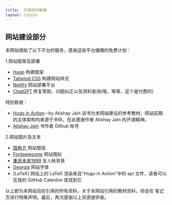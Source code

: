 ```yaml
---
title:  引用资料致谢
layout: single
---
```


##  网站建设部分

本网站借助了以下平台的服务，感谢这些平台慷慨的免费计划：

1.网站框架及部署
- [Hugo](https://gohugo.io/) 构建框架
- [Tailwind CSS](https://tailwindcss.com/)  构建网站样式
- [Netlify](https://app.netlify.com/)  网站部署平台
- [ChatGPT](https://chatgpt.com/)  修复帮助、问题纠正以及资料查询(哦，等等，这个是付费的)

特别致谢：
- [Hugo in Action](https://gohugo.io/getting-started/external-learning-resources/#hugo-in-action)--by Atishay Jain
该书为本网站建设的参考教材，网站前期的主体架构均来源于书中。在此感谢作者 Atishay Jain 的开源精神。
- [Atishay Jain](https://github.com/atishay) 书作者 Github 账号

2.网站图片及文本
- [圆角方](https://www.xiaohongshu.com/explore/6644b471000000001e03ad54?xsec_token=ABxa2OzvyNEb3gMDjc8DNRu8QiswxE384OD34_iJbTmE4=&xsec_source=pc_user&source=web_user_page) 网站壁纸
- [Fontawesome](https://fontawesome.com/icons) 网站图标
- [重返未来1999](https://re.bluepoch.com/home/) 友人帐背景
- [Georgia](https://zh.fonts2u.com/georgia.%E5%AD%97%E4%BD%93) 网站字体
- [LaTeX] 网站上的 LaTeX 渲染来自"Hugo in Action"中的 api 文件，读者可以在我的 GitHub Calenton 库找到它

以上即为本网站目前引用的所有资料，关于本网站引用的教材资料，将会在 笔记 页进行特殊声明。最后，再次感谢以上资源提供者。